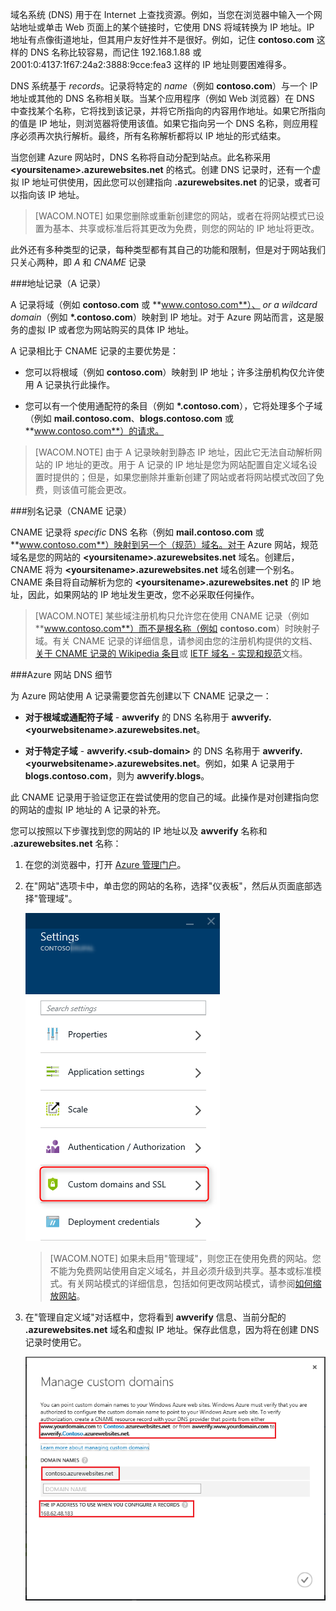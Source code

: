 域名系统 (DNS) 用于在 Internet 上查找资源。例如，当您在浏览器中输入一个网站地址或单击 Web 页面上的某个链接时，它使用 DNS 将域转换为 IP 地址。IP 地址有点像街道地址，但其用户友好性并不是很好。例如，记住 **contoso.com** 这样的 DNS 名称比较容易，而记住 192.168.1.88 或 2001:0:4137:1f67:24a2:3888:9cce:fea3 这样的 IP 地址则要困难得多。

DNS 系统基于 *records*。记录将特定的 *name*（例如 **contoso.com**）与一个 IP 地址或其他的 DNS 名称相关联。当某个应用程序（例如 Web 浏览器）在 DNS 中查找某个名称，它将找到该记录，并将它所指向的内容用作地址。如果它所指向的值是 IP 地址，则浏览器将使用该值。如果它指向另一个 DNS 名称，则应用程序必须再次执行解析。最终，所有名称解析都将以 IP 地址的形式结束。

当您创建 Azure 网站时，DNS 名称将自动分配到站点。此名称采用 **&lt;yoursitename&gt;.azurewebsites.net** 的格式。创建 DNS 记录时，还有一个虚拟 IP 地址可供使用，因此您可以创建指向 **.azurewebsites.net** 的记录，或者可以指向该 IP 地址。

> [WACOM.NOTE] 如果您删除或重新创建您的网站，或者在将网站模式已设置为基本、共享或标准后将其更改为免费，则您的网站的 IP 地址将更改。

此外还有多种类型的记录，每种类型都有其自己的功能和限制，但是对于网站我们只关心两种，即  *A* 和  *CNAME* 记录

###地址记录（A 记录）

A 记录将域（例如 **contoso.com** 或 **www.contoso.com**）、 *or a wildcard domain*（例如 **\*.contoso.com**）映射到 IP 地址。对于 Azure 网站而言，这是服务的虚拟 IP 或者您为网站购买的具体 IP 地址。

A 记录相比于 CNAME 记录的主要优势是：

* 您可以将根域（例如 **contoso.com**）映射到 IP 地址；许多注册机构仅允许使用 A 记录执行此操作。

* 您可以有一个使用通配符的条目（例如 **\*.contoso.com**），它将处理多个子域（例如 **mail.contoso.com**、**blogs.contoso.com** 或 **www.contoso.com**）的请求。

> [WACOM.NOTE] 由于 A 记录映射到静态 IP 地址，因此它无法自动解析网站的 IP 地址的更改。用于 A 记录的 IP 地址是您为网站配置自定义域名设置时提供的；但是，如果您删除并重新创建了网站或者将网站模式改回了免费，则该值可能会更改。

###别名记录（CNAME 记录）

CNAME 记录将  *specific* DNS 名称（例如 **mail.contoso.com** 或 **www.contoso.com**）映射到另一个（规范）域名。对于 Azure 网站，规范域名是您的网站的 **&lt;yoursitename>.azurewebsites.net** 域名。创建后，CNAME 将为 **&lt;yoursitename>.azurewebsites.net** 域名创建一个别名。CNAME 条目将自动解析为您的 **&lt;yoursitename>.azurewebsites.net** 的 IP 地址，因此，如果网站的 IP 地址发生更改，您不必采取任何操作。

> [WACOM.NOTE] 某些域注册机构只允许您在使用 CNAME 记录（例如 **www.contoso.com**）而不是根名称（例如 **contoso.com**）时映射子域。有关 CNAME 记录的详细信息，请参阅由您的注册机构提供的文档、<a href="http://en.wikipedia.org/wiki/CNAME_record">关于 CNAME 记录的 Wikipedia 条目</a>或 <a href="http://tools.ietf.org/html/rfc1035">IETF 域名 - 实现和规范</a>文档。

###Azure 网站 DNS 细节

为 Azure 网站使用 A 记录需要您首先创建以下 CNAME 记录之一：

* **对于根域或通配符子域** - **awverify** 的 DNS 名称用于 **awverify.&lt;yourwebsitename&gt;.azurewebsites.net**。

* **对于特定子域** - **awverify.&lt;sub-domain>** 的 DNS 名称用于 **awverify.&lt;yourwebsitename&gt;.azurewebsites.net**。例如，如果 A 记录用于 **blogs.contoso.com**，则为 **awverify.blogs**。

此 CNAME 记录用于验证您正在尝试使用的您自己的域。此操作是对创建指向您的网站的虚拟 IP 地址的 A 记录的补充。

您可以按照以下步骤找到您的网站的 IP 地址以及 **awverify** 名称和 **.azurewebsites.net** 名称：

1. 在您的浏览器中，打开 [Azure 管理门户](https://manage.windowsazure.cn)。

2. 在"网站"选项卡中，单击您的网站的名称，选择"仪表板"，然后从页面底部选择"管理域"。

	![](./media/custom-dns-web-site/dncmntask-cname-6.png)

	> [WACOM.NOTE] 如果未启用"管理域"，则您正在使用免费的网站。您不能为免费网站使用自定义域名，并且必须升级到共享。基本或标准模式。有关网站模式的详细信息，包括如何更改网站模式，请参阅[如何缩放网站](/documentation/articles/web-sites-scale)。

6. 在"管理自定义域"对话框中，您将看到 **awverify** 信息、当前分配的 **.azurewebsites.net** 域名和虚拟 IP 地址。保存此信息，因为将在创建 DNS 记录时使用它。

	![](./media/custom-dns-web-site/managecustomdomains.png)

<!--HONumber=41-->
